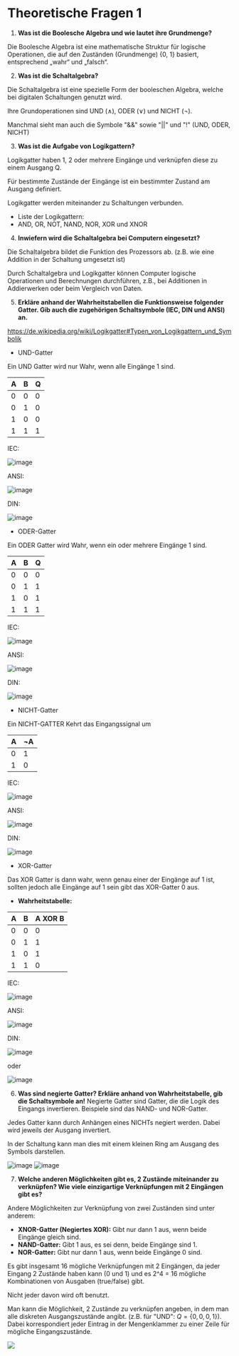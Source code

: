 # Theoretische Fragen 1

1. **Was ist die Boolesche Algebra und wie lautet ihre Grundmenge?**

Die Boolesche Algebra ist eine mathematische Struktur für logische Operationen, die auf den Zuständen (Grundmenge) {0, 1} basiert, entsprechend „wahr“ und „falsch“.

2. **Was ist die Schaltalgebra?**

Die Schaltalgebra ist eine spezielle Form der booleschen Algebra, welche bei digitalen Schaltungen genutzt wird.

Ihre Grundoperationen sind UND (∧), ODER (∨) und NICHT (¬).

Manchmal sieht man auch die Symbole "&&" sowie "||" und "!" (UND, ODER, NICHT)

3. **Was ist die Aufgabe von Logikgattern?**

Logikgatter haben 1, 2 oder mehrere Eingänge und verknüpfen diese zu einem Ausgang Q.

Für bestimmte Zustände der Eingänge ist ein bestimmter Zustand am Ausgang definiert.

Logikgatter werden miteinander zu Schaltungen verbunden.

* Liste der Logikgattern:
 * AND, OR, NOT, NAND, NOR, XOR und XNOR


4. **Inwiefern wird die Schaltalgebra bei Computern eingesetzt?**

Die Schaltalgebra bildet die Funktion des Prozessors ab. (z.B. wie eine Addition in der Schaltung umgesetzt ist)

Durch Schaltalgebra und Logikgatter können Computer logische Operationen und Berechnungen durchführen, z.B., bei Additionen in Addierwerken oder beim Vergleich von Daten.

5. **Erkläre anhand der Wahrheitstabellen die Funktionsweise folgender Gatter. Gib auch die zugehörigen Schaltsymbole (IEC, DIN und ANSI) an.**
 
https://de.wikipedia.org/wiki/Logikgatter#Typen_von_Logikgattern_und_Symbolik
 
* UND-Gatter

Ein UND Gatter wird nur Wahr, wenn alle Eingänge 1 sind.

| A| B| Q|
|--|--|--|
| 0| 0| 0|
| 0| 1| 0|
| 1| 0| 0|
| 1| 1| 1|

IEC:

![image](https://github.com/user-attachments/assets/963a85d6-e3a0-4377-b476-c0a1a588dc5b)

ANSI:

![image](https://github.com/user-attachments/assets/e260b7df-8f35-4a34-8b14-daabeb91b8a5)

DIN:

![image](https://github.com/user-attachments/assets/06e3e972-06c2-4b86-abfd-8f3f5a8c5480)


* ODER-Gatter

Ein ODER Gatter wird Wahr, wenn ein oder mehrere Eingänge 1 sind.

| A| B| Q|
|--|--|--|
| 0| 0| 0|
| 0| 1| 1|
| 1| 0| 1|
| 1| 1| 1|

IEC:

![image](https://github.com/user-attachments/assets/02f72e3f-a723-4aa6-8dc7-82f92145e0ba)

ANSI:

![image](https://github.com/user-attachments/assets/30955297-55ce-4434-a154-831ee5e31317)

DIN:

![image](https://github.com/user-attachments/assets/b3440e7c-4280-4b6e-94ad-afba7d8f62f5)





* NICHT-Gatter

Ein NICHT-GATTER Kehrt das Eingangssignal um

|A|¬A|
|---|---|
|0|1|
|1|0|

IEC:

![image](https://github.com/user-attachments/assets/8f6ad618-ec66-4c42-94d8-d0468917524c)

ANSI:

![image](https://github.com/user-attachments/assets/152658f7-27a4-41c2-9ef5-538892e5eceb)

DIN:

![image](https://github.com/user-attachments/assets/67cbee78-6073-44bf-b38a-7d440cfcf8a4)




* XOR-Gatter

Das XOR Gatter is dann wahr, wenn genau einer der Eingänge auf 1 ist, sollten jedoch alle Eingänge auf 1 sein gibt das XOR-Gatter 0 aus.

- **Wahrheitstabelle:**

|A|B|A XOR B|
|---|---|---|
|0|0|0|
|0|1|1|
|1|0|1|
|1|1|0|

IEC:

![image](https://github.com/user-attachments/assets/14b471e6-026b-498c-b083-5d452cfd6ad5)

ANSI:

![image](https://github.com/user-attachments/assets/2f5c6f64-f3fa-4ceb-94d0-d938a5cf5e6d)

DIN:

![image](https://github.com/user-attachments/assets/d99c061e-75f1-4e02-b4df-f97629864920)

oder

![image](https://github.com/user-attachments/assets/94ca3f7a-49ef-484f-9a0b-fa3a9c071d0a)




6. **Was sind negierte Gatter? Erkläre anhand von Wahrheitstabelle, gib die Schaltsymbole an!**
Negierte Gatter sind Gatter, die die Logik des Eingangs invertieren. Beispiele sind das NAND- und NOR-Gatter.

Jedes Gatter kann durch Anhängen eines NICHTs negiert werden. Dabei wird jeweils der Ausgang invertiert.

In der Schaltung kann man dies mit einem kleinen Ring am Ausgang des Symbols darstellen.

![image](https://github.com/user-attachments/assets/9376547e-52ae-40d0-a31d-f487907e62cc)
![image](https://github.com/user-attachments/assets/5b4e9045-3255-45f0-89a9-fa0c72ba1de0)



7. **Welche anderen Möglichkeiten gibt es, 2 Zustände miteinander zu verknüpfen? Wie viele einzigartige Verknüpfungen mit 2 Eingängen gibt es?**

Andere Möglichkeiten zur Verknüpfung von zwei Zuständen sind unter anderem:

- **XNOR-Gatter (Negiertes XOR):** Gibt nur dann 1 aus, wenn beide Eingänge gleich sind.
- **NAND-Gatter:** Gibt 1 aus, es sei denn, beide Eingänge sind 1.
- **NOR-Gatter:** Gibt nur dann 1 aus, wenn beide Eingänge 0 sind.

Es gibt insgesamt 16 mögliche Verknüpfungen mit 2 Eingängen, da jeder Eingang 2 Zustände haben kann (0 und 1) und es 2^4 = 16 mögliche Kombinationen von Ausgaben (true/false) gibt.

Nicht jeder davon wird oft benutzt.

Man kann die Möglichkeit, 2 Zustände zu verknüpfen angeben, in dem man alle diskreten Ausgangszustände angibt. (z.B. für "UND": $Q = \{0,0,0,1\}$). Dabei korrespondiert jeder Eintrag in der Mengenklammer zu einer Zeile für mögliche Eingangszustände.

![](https://hedgedoc.itlabs.at/uploads/64f2c518-816e-40c3-8060-8f6d2cd90e52.png)



